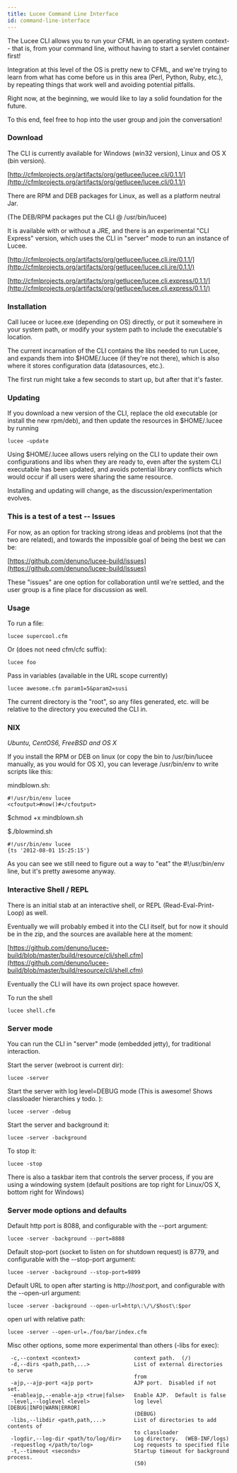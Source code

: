```yaml
---
title: Lucee Command Line Interface
id: command-line-interface
---
```


The Lucee CLI allows you to run your CFML in an operating system context-- that is, from your command line, without having to start a servlet container first!

Integration at this level of the OS is pretty new to CFML, and we're trying to learn from what has come before us in this area (Perl, Python, Ruby, etc.), by repeating things that work well and avoiding potential pitfalls.

Right now, at the beginning, we would like to lay a solid foundation for the future.

To this end, feel free to hop into the user group and join the conversation!

### Download ###

The CLI is currently available for Windows (win32 version), Linux and OS X (bin version).

[http://cfmlprojects.org/artifacts/org/getlucee/lucee.cli/0.1.1/](http://cfmlprojects.org/artifacts/org/getlucee/lucee.cli/0.1.1/)

There are RPM and DEB packages for Linux, as well as a platform neutral Jar.

(The DEB/RPM packages put the CLI @ /usr/bin/lucee)

It is available with or without a JRE, and there is an experimental "CLI Express" version, which uses the CLI in "server" mode to run an instance of Lucee.

[http://cfmlprojects.org/artifacts/org/getlucee/lucee.cli.jre/0.1.1/](http://cfmlprojects.org/artifacts/org/getlucee/lucee.cli.jre/0.1.1/)

[http://cfmlprojects.org/artifacts/org/getlucee/lucee.cli.express/0.1.1/](http://cfmlprojects.org/artifacts/org/getlucee/lucee.cli.express/0.1.1/)

### Installation ###

Call lucee or lucee.exe (depending on OS) directly, or put it somewhere in your system path, or modify your system path to include the executable's location.

The current incarnation of the CLI contains the libs needed to run Lucee, and expands them into $HOME/.lucee (if they're not there), which is also where it stores configuration data (datasources, etc.).

The first run might take a few seconds to start up, but after that it's faster.

### Updating ###

If you download a new version of the CLI, replace the old executable (or install the new rpm/deb), and then update the resources in $HOME/.lucee by running

```lucee
lucee -update
```

Using $HOME/.lucee allows users relying on the CLI to update their own configurations and libs when they are ready to, even after the system CLI executable has been updated, and avoids potential library conflicts which would occur if all users were sharing the same resource.

Installing and updating will change, as the discussion/experimentation evolves.

### This is a test of a test -- Issues ###

For now, as an option for tracking strong ideas and problems (not that the two are related), and towards the impossible goal of being the best we can be:

[https://github.com/denuno/lucee-build/issues](https://github.com/denuno/lucee-build/issues)

These "issues" are one option for collaboration until we're settled, and the user group is a fine place for discussion as well.

### Usage ###

To run a file:

```lucee
lucee supercool.cfm
```

Or (does not need cfm/cfc suffix):

```lucee
lucee foo
```

Pass in variables (available in the URL scope currently)

```lucee
lucee awesome.cfm param1=5&param2=susi
```

The current directory is the "root", so any files generated, etc. will be relative to the directory you executed the CLI in.

### NIX ###

*Ubuntu, CentOS6, FreeBSD and OS X*

If you install the RPM or DEB on linux (or copy the bin to /usr/bin/lucee manually, as you would for OS X), you can leverage /usr/bin/env to write scripts like this:

mindblown.sh:

```lucee
#!/usr/bin/env lucee
<cfoutput>#now()#</cfoutput>
```
$chmod +x mindblown.sh

$./blowmind.sh

```lucee
#!/usr/bin/env lucee
{ts '2012-08-01 15:25:15'}
```

As you can see we still need to figure out a way to "eat" the #!/usr/bin/env line, but it's pretty awesome anyway.

### Interactive Shell / REPL ###

There is an initial stab at an interactive shell, or REPL (Read-Eval-Print-Loop) as well.

Eventually we will probably embed it into the CLI itself, but for now it should be in the zip, and the sources are available here at the moment:

[https://github.com/denuno/lucee-build/blob/master/build/resource/cli/shell.cfm](https://github.com/denuno/lucee-build/blob/master/build/resource/cli/shell.cfm)

Eventually the CLI will have its own project space however.

To run the shell

```lucee
lucee shell.cfm
```

### Server mode ###

You can run the CLI in "server" mode (embedded jetty), for traditional interaction.

Start the server (webroot is current dir):

```lucee
lucee -server
```

Start the server with log level=DEBUG mode (This is awesome! Shows classloader hierarchies y todo. ):

```lucee
lucee -server -debug
```
Start the server and background it:

```lucee
lucee -server -background
```
To stop it:

```lucee
lucee -stop
```

There is also a taskbar item that controls the server process, if you are using a windowing system (default positions are top right for Linux/OS X, bottom right for Windows)

### Server mode options and defaults ###

Default http port is 8088, and configurable with the --port argument:

```lucee
lucee -server -background --port=8888
```

Default stop-port (socket to listen on for shutdown request) is 8779, and configurable with the --stop-port argument:

```lucee
lucee -server -background --stop-port=9899
```

Default URL to open after starting is http://$host:$port, and configurable with the --open-url argument:

```lucee
lucee -server -background --open-url=http\:\/\/$host\:$por
```

open url with relative path:

```lucee
lucee -server --open-url=./foo/bar/index.cfm
```

Misc other options, some more experimental than others (-libs for exec):

```lucee
 -c,--context <context>                 context path.  (/)
 -d,--dirs <path,path,...>              List of external directories to serve
                                        from
 -ajp,--ajp-port <ajp port>             AJP port.  Disabled if not set.
 -enableajp,--enable-ajp <true|false>   Enable AJP.  Default is false
 -level,--loglevel <level>              log level [DEBUG|INFO|WARN|ERROR]
                                        (DEBUG)
 -libs,--libdir <path,path,...>         List of directories to add contents of
                                        to classloader
 -logdir,--log-dir <path/to/log/dir>    Log directory.  (WEB-INF/logs)
 -requestlog </path/to/log>             Log requests to specified file
 -t,--timeout <seconds>                 Startup timeout for background process.
                                        (50)
```